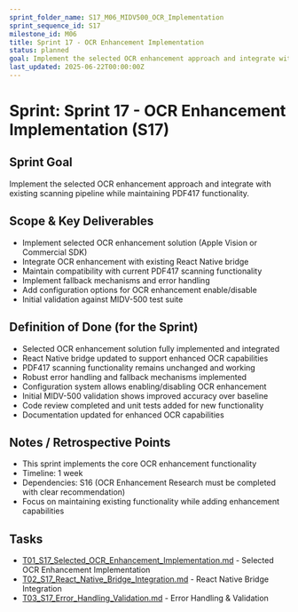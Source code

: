 ```yaml
---
sprint_folder_name: S17_M06_MIDV500_OCR_Implementation
sprint_sequence_id: S17
milestone_id: M06
title: Sprint 17 - OCR Enhancement Implementation
status: planned
goal: Implement the selected OCR enhancement approach and integrate with existing scanning pipeline while maintaining PDF417 functionality.
last_updated: 2025-06-22T00:00:00Z
---
```


# Sprint: Sprint 17 - OCR Enhancement Implementation (S17)

## Sprint Goal
Implement the selected OCR enhancement approach and integrate with existing scanning pipeline while maintaining PDF417 functionality.

## Scope & Key Deliverables
- Implement selected OCR enhancement solution (Apple Vision or Commercial SDK)
- Integrate OCR enhancement with existing React Native bridge
- Maintain compatibility with current PDF417 scanning functionality
- Implement fallback mechanisms and error handling
- Add configuration options for OCR enhancement enable/disable
- Initial validation against MIDV-500 test suite

## Definition of Done (for the Sprint)
- Selected OCR enhancement solution fully implemented and integrated
- React Native bridge updated to support enhanced OCR capabilities
- PDF417 scanning functionality remains unchanged and working
- Robust error handling and fallback mechanisms implemented
- Configuration system allows enabling/disabling OCR enhancement
- Initial MIDV-500 validation shows improved accuracy over baseline
- Code review completed and unit tests added for new functionality
- Documentation updated for enhanced OCR capabilities

## Notes / Retrospective Points
- This sprint implements the core OCR enhancement functionality
- Timeline: 1 week
- Dependencies: S16 (OCR Enhancement Research must be completed with clear recommendation)
- Focus on maintaining existing functionality while adding enhancement capabilities

## Tasks
- [T01_S17_Selected_OCR_Enhancement_Implementation.md](T01_S17_Selected_OCR_Enhancement_Implementation.md) - Selected OCR Enhancement Implementation
- [T02_S17_React_Native_Bridge_Integration.md](T02_S17_React_Native_Bridge_Integration.md) - React Native Bridge Integration
- [T03_S17_Error_Handling_Validation.md](T03_S17_Error_Handling_Validation.md) - Error Handling & Validation